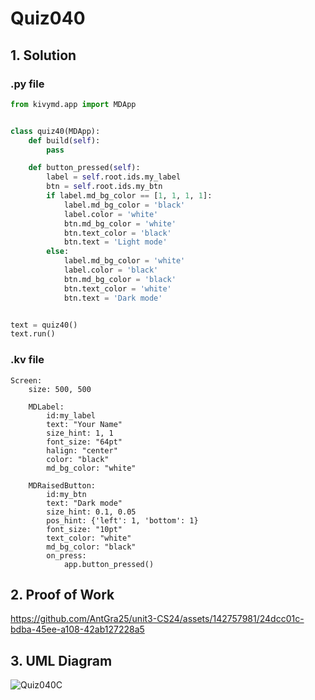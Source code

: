 # Quiz040

## 1. Solution

### .py file

```.py
from kivymd.app import MDApp


class quiz40(MDApp):
    def build(self):
        pass

    def button_pressed(self):
        label = self.root.ids.my_label
        btn = self.root.ids.my_btn
        if label.md_bg_color == [1, 1, 1, 1]:
            label.md_bg_color = 'black'
            label.color = 'white'
            btn.md_bg_color = 'white'
            btn.text_color = 'black'
            btn.text = 'Light mode'
        else:
            label.md_bg_color = 'white'
            label.color = 'black'
            btn.md_bg_color = 'black'
            btn.text_color = 'white'
            btn.text = 'Dark mode'


text = quiz40()
text.run()

```


### .kv file

```.kv
Screen:
    size: 500, 500

    MDLabel:
        id:my_label
        text: "Your Name"
        size_hint: 1, 1
        font_size: "64pt"
        halign: "center"
        color: "black"
        md_bg_color: "white"

    MDRaisedButton:
        id:my_btn
        text: "Dark mode"
        size_hint: 0.1, 0.05
        pos_hint: {'left': 1, 'bottom': 1}
        font_size: "10pt"
        text_color: "white"
        md_bg_color: "black"
        on_press:
            app.button_pressed()

```
## 2. Proof of Work


https://github.com/AntGra25/unit3-CS24/assets/142757981/24dcc01c-bdba-45ee-a108-42ab127228a5


## 3. UML Diagram

![Quiz040C](https://github.com/AntGra25/unit3-CS24/assets/142757981/2c246650-b6eb-4448-9d79-05c781286706)

